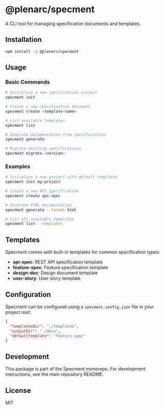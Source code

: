 # @plenarc/specment

A CLI tool for managing specification documents and templates.

## Installation

```bash
npm install -g @plenarc/specment
```

## Usage

### Basic Commands

```bash
# Initialize a new specification project
specment init

# Create a new specification document
specment create <template-name>

# List available templates
specment list

# Generate documentation from specifications
specment generate

# Migrate existing specifications
specment migrate <version>
```

### Examples

```bash
# Initialize a new project with default templates
specment init my-project

# Create a new API specification
specment create api-spec

# Generate HTML documentation
specment generate --format html

# List all available templates
specment list --templates
```

## Templates

Specment comes with built-in templates for common specification types:

- **api-spec**: REST API specification template
- **feature-spec**: Feature specification template
- **design-doc**: Design document template
- **user-story**: User story template

## Configuration

Specment can be configured using a `specment.config.json` file in your project root:

```json
{
  "templatesDir": "./templates",
  "outputDir": "./docs",
  "defaultTemplate": "feature-spec"
}
```

## Development

This package is part of the Specment monorepo. For development instructions, see the main repository README.

## License

MIT
